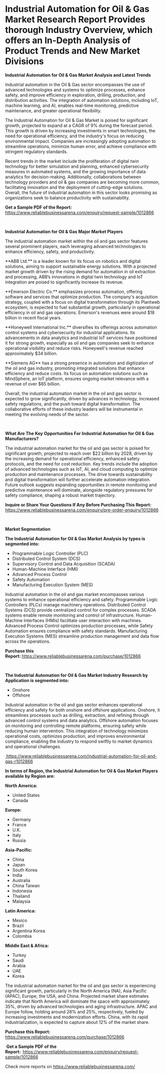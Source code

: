 <p><h1>Industrial Automation for Oil & Gas Market Research Report Provides thorough Industry Overview, which offers an In-Depth Analysis of Product Trends and New Market Divisions</h1></p><p><strong>Industrial Automation for Oil & Gas Market Analysis and Latest Trends</strong></p>
<p><p>Industrial automation in the Oil & Gas sector encompasses the use of advanced technologies and systems to optimize processes, enhance safety, and improve efficiency in exploration, drilling, production, and distribution activities. The integration of automation solutions, including IoT, machine learning, and AI, enables real-time monitoring, predictive maintenance, and greater operational flexibility.</p><p>The Industrial Automation for Oil & Gas Market is poised for significant growth, projected to expand at a CAGR of 9% during the forecast period. This growth is driven by increasing investments in smart technologies, the need for operational efficiency, and the industry's focus on reducing environmental impact. Companies are increasingly adopting automation to streamline operations, minimize human error, and achieve compliance with stringent regulatory standards.</p><p>Recent trends in the market include the proliferation of digital twin technology for better simulation and planning, enhanced cybersecurity measures in automated systems, and the growing importance of data analytics for decision-making. Additionally, collaborations between technology providers and oil & gas companies are becoming more common, facilitating innovation and the deployment of cutting-edge solutions. Overall, the future of industrial automation in this sector looks promising as organizations seek to balance productivity with sustainability.</p></p>
<p><strong>Get a Sample PDF of the Report:&nbsp;</strong> <a href="https://www.reliablebusinessarena.com/enquiry/request-sample/1012866?utm_campaign=3181&utm_medium=2&utm_source=Github&utm_content=ia&utm_term=08032025&utm_id=industrial-automation-for-oil-gas">https://www.reliablebusinessarena.com/enquiry/request-sample/1012866</a></p>
<p>&nbsp;</p>
<p><strong>Industrial Automation for Oil & Gas Major Market Players</strong></p>
<p><p>The industrial automation market within the oil and gas sector features several prominent players, each leveraging advanced technologies to enhance efficiency, safety, and productivity.</p><p>**ABB Ltd.** is a leader known for its focus on robotics and digital solutions, aiming to support sustainable energy solutions. With a projected market growth driven by the rising demand for automation in oil extraction and processing, ABB’s innovations in digital twin technology and IoT integration are poised to significantly increase its revenue.</p><p>**Emerson Electric Co.** emphasizes process automation, offering software and services that optimize production. The company's acquisition strategy, coupled with a focus on digital transformation through its Plantweb ecosystem, is expected to fuel substantial growth, particularly in operational efficiency in oil and gas operations. Emerson's revenues were around $18 billion in recent fiscal years.</p><p>**Honeywell International Inc.** diversifies its offerings across automation control systems and cybersecurity for industrial applications. Its advancements in data analytics and industrial IoT services have positioned it for strong growth, especially as oil and gas companies seek to enhance operational visibility and reduce risks. Honeywell's revenue reached approximately $34 billion.</p><p>**Siemens AG** has a strong presence in automation and digitization of the oil and gas industry, promoting integrated solutions that enhance efficiency and reduce costs. Its focus on automation solutions such as MindSphere, an IoT platform, ensures ongoing market relevance with a revenue of over $65 billion.</p><p>Overall, the industrial automation market in the oil and gas sector is expected to grow significantly, driven by advances in technology, increased safety regulations, and the push toward digital transformation. The collaborative efforts of these industry leaders will be instrumental in meeting the evolving needs of the sector.</p></p>
<p>&nbsp;</p>
<p><strong>What Are The Key Opportunities For Industrial Automation for Oil & Gas Manufacturers?</strong></p>
<p><p>The industrial automation market for the oil and gas sector is poised for significant growth, projected to reach over $22 billion by 2028, driven by the increasing demand for operational efficiency, enhanced safety protocols, and the need for cost reduction. Key trends include the adoption of advanced technologies such as IoT, AI, and cloud computing to optimize production and maintenance processes. The drive towards sustainability and digital transformation will further accelerate automation integration. Future outlook suggests expanding opportunities in remote monitoring and predictive maintenance will dominate, alongside regulatory pressures for safety compliance, shaping a robust market trajectory.</p></p>
<p><strong>Inquire or Share Your Questions If Any Before Purchasing This Report:</strong> <a href="https://www.reliablebusinessarena.com/enquiry/pre-order-enquiry/1012866?utm_campaign=3181&utm_medium=2&utm_source=Github&utm_content=ia&utm_term=08032025&utm_id=industrial-automation-for-oil-gas">https://www.reliablebusinessarena.com/enquiry/pre-order-enquiry/1012866</a></p>
<p>&nbsp;</p>
<p><strong>Market Segmentation</strong></p>
<p><strong>The Industrial Automation for Oil & Gas Market Analysis by types is segmented into:</strong></p>
<p><ul><li>Programmable Logic Controller (PLC)</li><li>Distributed Control System (DCS)</li><li>Supervisory Control and Data Acquisition (SCADA)</li><li>Human-Machine Interface (HMI)</li><li>Advanced Process Control</li><li>Safety Automation</li><li>Manufacturing Execution System (MES)</li></ul></p>
<p><p>Industrial automation in the oil and gas market encompasses various systems to enhance operational efficiency and safety. Programmable Logic Controllers (PLCs) manage machinery operations. Distributed Control Systems (DCS) provide centralized control for complex processes. SCADA systems enable remote monitoring and control of infrastructure. Human-Machine Interfaces (HMIs) facilitate user interaction with machines. Advanced Process Control optimizes production processes, while Safety Automation ensures compliance with safety standards. Manufacturing Execution Systems (MES) streamline production management and data flow across the operations.</p></p>
<p><strong>Purchase this Report:&nbsp;</strong><a href="https://www.reliablebusinessarena.com/purchase/1012866?utm_campaign=3181&utm_medium=2&utm_source=Github&utm_content=ia&utm_term=08032025&utm_id=industrial-automation-for-oil-gas">https://www.reliablebusinessarena.com/purchase/1012866</a></p>
<p>&nbsp;</p>
<p><strong>The Industrial Automation for Oil & Gas Market Industry Research by Application is segmented into:</strong></p>
<p><ul><li>Onshore</li><li>Offshore</li></ul></p>
<p><p>Industrial automation in the oil and gas sector enhances operational efficiency and safety for both onshore and offshore applications. Onshore, it streamlines processes such as drilling, extraction, and refining through advanced control systems and data analytics. Offshore automation focuses on monitoring and controlling remote platforms, ensuring safety while reducing human intervention. This integration of technology minimizes operational costs, optimizes production, and improves environmental compliance, enabling the industry to respond swiftly to market dynamics and operational challenges.</p></p>
<p><a href="https://www.reliablebusinessarena.com/industrial-automation-for-oil-and-gas-r1012866?utm_campaign=3181&utm_medium=2&utm_source=Github&utm_content=ia&utm_term=08032025&utm_id=industrial-automation-for-oil-gas">&nbsp;https://www.reliablebusinessarena.com/industrial-automation-for-oil-and-gas-r1012866</a></p>
<p><strong>In terms of Region, the Industrial Automation for Oil & Gas Market Players available by Region are:</strong></p>
<p>
    <p> <strong> North America: </strong>
        <ul>
            <li>United States</li>
            <li>Canada</li>
        </ul>
        </p> 
    <p> <strong> Europe: </strong>
        <ul>
            <li>Germany</li>
            <li>France</li>
            <li>U.K.</li>
            <li>Italy</li>
            <li>Russia</li>
        </ul>
        </p> 
    <p> <strong> Asia-Pacific: </strong>
        <ul>
            <li>China</li>
            <li>Japan</li>
            <li>South Korea</li>
            <li>India</li>
            <li>Australia</li>
            <li>China Taiwan</li>
            <li>Indonesia</li>
            <li>Thailand</li>
            <li>Malaysia</li>
        </ul>
        </p> 
    <p> <strong> Latin America: </strong>
        <ul>
            <li>Mexico</li>
            <li>Brazil</li>
            <li>Argentina Korea</li>
            <li>Colombia</li>
        </ul>
        </p> 
    <p> <strong> Middle East & Africa: </strong>
        <ul>
            <li>Turkey</li>
            <li>Saudi</li>
            <li>Arabia</li>
            <li>UAE</li>
            <li>Korea</li>
        </ul>
    </p>
    </p>
<p><p>The industrial automation market for the oil and gas sector is experiencing significant growth, particularly in the North America (NA), Asia Pacific (APAC), Europe, the USA, and China. Projected market share estimates indicate that North America will dominate the space with approximately 35%, driven by advanced technologies and aging infrastructure. APAC and Europe follow, holding around 28% and 25%, respectively, fueled by increasing investments and modernization efforts. China, with its rapid industrialization, is expected to capture about 12% of the market share.</p></p>
<p><strong>Purchase this Report: </strong><a href="https://www.reliablebusinessarena.com/purchase/1012866?utm_campaign=3181&utm_medium=2&utm_source=Github&utm_content=ia&utm_term=08032025&utm_id=industrial-automation-for-oil-gas">https://www.reliablebusinessarena.com/purchase/1012866</a></p>
<p>&nbsp;<strong>Get a Sample PDF of the Report:&nbsp;&nbsp;</strong><a href="https://www.reliablebusinessarena.com/enquiry/request-sample/1012866?utm_campaign=3181&utm_medium=2&utm_source=Github&utm_content=ia&utm_term=08032025&utm_id=industrial-automation-for-oil-gas">https://www.reliablebusinessarena.com/enquiry/request-sample/1012866</a></p>
<p><strong></strong></p>
<p>Check more reports on <a href="https://www.reliablebusinessarena.com/?utm_campaign=3181&utm_medium=2&utm_source=Github&utm_content=ia&utm_term=08032025&utm_id=industrial-automation-for-oil-gas">https://www.reliablebusinessarena.com/</a></p>